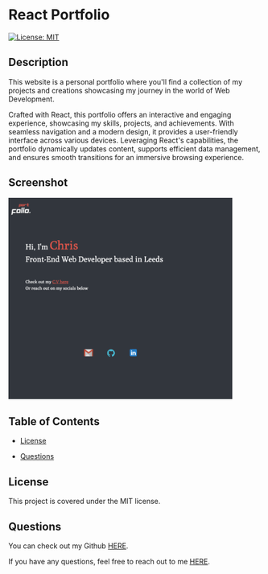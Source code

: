 # React Portfolio

[![License: MIT](https://img.shields.io/badge/License-MIT-yellow.svg)](https://opensource.org/licenses/MIT)

## Description

This website is a personal portfolio where you'll find a collection of my projects and creations showcasing my journey in the world of Web Development.

Crafted with React, this portfolio offers an interactive and engaging experience, showcasing my skills, projects, and achievements. With seamless navigation and a modern design, it provides a user-friendly interface across various devices. Leveraging React's capabilities, the portfolio dynamically updates content, supports efficient data management, and ensures smooth transitions for an immersive browsing experience.

## Screenshot

<img src="./src/assets/images/project_screenshot.png" height = 400px>

## Table of Contents

- [License](#license)

- [Questions](#questions)

## License

This project is covered under the MIT license.

## Questions

You can check out my Github [HERE](https://github.com/chrisS-88).

If you have any questions, feel free to reach out to me [HERE](mailto:chrissmart920@gmail.com).
